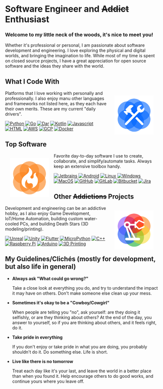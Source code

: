 # Software Engineer and ~~Addict~~ Enthusiast

### Welcome to my little neck of the woods, it's nice to meet you!

Whether it's professional or personal, I am passionate about software development and engineering.
I love exploring the physical and digital worlds, and bringing the imagination to life.
While most of my time is spent on closed source projects, I have a great appreciation for open source software
and the ideas they share with the world.

## What I Code With

<img width="128" align='right' style="padding:16px" src="./images/construction.svg"/>

Platforms that I love working with personally and professionally.
I also enjoy manu other languages and frameworks not listed here, as they each have their own merits.
These are my current "daily drivers".

[![Python](https://img.shields.io/badge/python-white?style=for-the-badge&logo=python&logoColor=white&labelColor=%233776AB&color=%233776AB)](https://docs.python.org/)
[![Go](https://img.shields.io/badge/go-white?style=for-the-badge&logo=go&logoColor=white&labelColor=%2300ADD8&color=%2300ADD8)](https://go.dev/)
[![Dar](https://img.shields.io/badge/dart-white?style=for-the-badge&logo=dart&logoColor=white&labelColor=%230175C2&color=%230175C2)](https://dart.dev/)
[![Kotlin](https://img.shields.io/badge/kotlin%2Fjava-white?style=for-the-badge&logo=kotlin&logoColor=white&labelColor=%237F52FF&color=%237F52FF)](https://kotlinlang.org/)
[![Javascript](https://img.shields.io/badge/javascript-white?style=for-the-badge&logo=javascript&logoColor=black&labelColor=%23F7DF1E&color=%23F7DF1E)](https://en.wikipedia.org/wiki/JavaScript)
[![HTML](https://img.shields.io/badge/html%2Fcss-white?style=for-the-badge&logo=html5&logoColor=white&labelColor=%23E34F26&color=%23E34F26)](https://en.wikipedia.org/wiki/HTML)
[![AWS](https://img.shields.io/badge/aws-white?style=for-the-badge&logo=amazonaws&logoColor=white&labelColor=%23232F3E&color=%23232F3E)](https://aws.amazon.com/)
[![GCP](https://img.shields.io/badge/gcp-white?style=for-the-badge&logo=googlecloud&logoColor=white&labelColor=%234285F4&color=%234285F4)](https://cloud.google.com/)
[![Docker](https://img.shields.io/badge/docker-white?style=for-the-badge&logo=docker&logoColor=white&labelColor=%232496ED&color=%232496ED)](https://www.docker.com/)
<br/>

## Top Software

<img width="128" align='left' style="padding:16px" src="./images/hot.svg"/>

Favorite day-to-day software I use to create, collaborate, and simplify/automate tasks.
Always keep an extensive toolbox handy.

[![Jetbrains](https://img.shields.io/badge/jetbrains-white?style=for-the-badge&logo=jetbrains&logoColor=white&labelColor=%23000000&color=%23000000)](https://www.jetbrains.com/)
[![Android](https://img.shields.io/badge/android-white?style=for-the-badge&logo=android&logoColor=white&labelColor=%233DDC84&color=%233DDC84)](https://www.android.com/)
[![Linux](https://img.shields.io/badge/linux-white?style=for-the-badge&logo=linux&logoColor=black&labelColor=%23FCC624&color=%23FCC624)](https://www.linuxfoundation.org/)
[![Windows](https://img.shields.io/badge/windows-white?style=for-the-badge&logo=windows&logoColor=white&labelColor=%230078D6&color=%230078D6)](https://microsoft.com/en-us/windows)
[![MacOS](https://img.shields.io/badge/macos%2Fios-white?style=for-the-badge&logo=apple&logoColor=white&labelColor=%23000000&color=%23000000)](https://www.apple.com/macos)
[![GitHub](https://img.shields.io/badge/github-white?style=for-the-badge&logo=github&logoColor=white&labelColor=%23181717&color=%23181717)](https://github.com/)
[![GitLab](https://img.shields.io/badge/gitlab-white?style=for-the-badge&logo=gitlab&logoColor=white&labelColor=%23FC6D26&color=%23FC6D26)](https://gitlab.com/)
[![Bitbucket](https://img.shields.io/badge/bitbucket-white?style=for-the-badge&logo=bitbucket&logoColor=white&labelColor=%230052CC&color=%230052CC)](https://bitbucket.org/)
[![Jira](https://img.shields.io/badge/jira-white?style=for-the-badge&logo=jirasoftware&logoColor=white&labelColor=%230052CC&color=%230052CC)](https://www.atlassian.com/software/jira)
<br/>

## Other ~~Addictions~~ Projects

<img width="128" align='right' style="padding:16px" src="./images/engineering.svg"/>

Development and engineering can be an addictive hobby, as I also enjoy Game Development, IoT/Home Automation,
building custom water-cooled PCs, and building Death Stars (3D modeling/printing).

[![Unreal](https://img.shields.io/badge/unreal-white?style=for-the-badge&logo=unrealengine&logoColor=white&labelColor=%230E1128&color=%230E1128)](https://www.unrealengine.com/)
[![Unity](https://img.shields.io/badge/unity-white?style=for-the-badge&logo=unity&logoColor=white&labelColor=black&color=black)](https://unity.com/)
[![Flutter](https://img.shields.io/badge/flutter-white?style=for-the-badge&logo=flutter&logoColor=white&labelColor=%2302569B&color=%2302569B)](https://flutter.dev/)
[![MicroPython](https://img.shields.io/badge/micropython-white?style=for-the-badge&logo=micropython&logoColor=white&labelColor=%232B2728&color=%232B2728)](https://micropython.org/)
[![C++](https://img.shields.io/badge/c%2Fc%2B%2B-white?style=for-the-badge&logo=cplusplus&logoColor=white&labelColor=%2300599C&color=%2300599C)](https://en.wikipedia.org/wiki/C%2B%2B)
[![Raspberry Pi](https://img.shields.io/badge/raspberry%20pi-white?style=for-the-badge&logo=raspberrypi&logoColor=white&labelColor=%23A22846&color=%23A22846)](https://www.raspberrypi.com/)
[![Arduino](https://img.shields.io/badge/arduino-white?style=for-the-badge&logo=arduino&logoColor=white&labelColor=%2300979D&color=%2300979D)](https://www.arduino.cc/)
[![3D Printing](https://img.shields.io/badge/3d_design%2Fprinting-white?style=for-the-badge&logo=thingiverse&logoColor=white&labelColor=%23248BFB&color=%23248BFB)](https://www.thingiverse.com/)
<br/>

## My Guidelines/Clichés (mostly for development, but also life in general)

- **Always ask "What could go wrong?"**

  Take a close look at everything you do, and try to understand the impact it may have on others.
  Don't make someone else clean up your mess.


- **Sometimes it's okay to be a "Cowboy/Cowgirl"**

  When people are telling you "no", ask yourself: are they doing it selfishly, or are they thinking about others?
  At the end of the day, you answer to yourself, so if you are thinking about others, and it feels right, do it.


- **Take pride in everything**

  If you don't enjoy or take pride in what you are doing, you probably shouldn't do it. Do something else.
  Life is short.


- **Live like there is no tomorrow**

  Treat each day like it's your last, and leave the world in a better place than when you found it.
  Help encourage others to do good works, and continue yours where you leave off.
